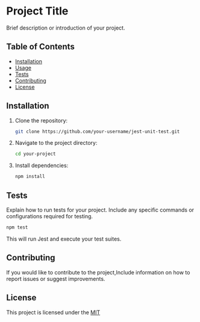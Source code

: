 
# Project Title

Brief description or introduction of your project.

## Table of Contents

- [Installation](#installation)
- [Usage](#usage)
- [Tests](#tests)
- [Contributing](#contributing)
- [License](#license)

## Installation

1. Clone the repository:

    ```bash
    git clone https://github.com/your-username/jest-unit-test.git
    ```

2. Navigate to the project directory:

    ```bash
    cd your-project
    ```

3. Install dependencies:

    ```bash
    npm install
    ```

## Tests

Explain how to run tests for your project. Include any specific commands or configurations required for testing.

```bash
npm test
```

This will run Jest and execute your test suites.

## Contributing

If you would like to contribute to the project,Include information on how to report issues or suggest improvements.

## License

This project is licensed under the [MIT](LICENSE) 

